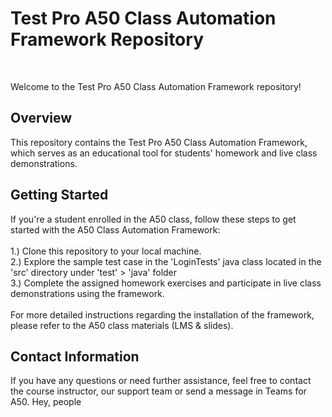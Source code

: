 <h1>Test Pro A50 Class Automation Framework Repository</h1><br>

Welcome to the Test Pro A50 Class Automation Framework repository! <br>

<h2>Overview</h2>
This repository contains the Test Pro A50 Class Automation Framework, which serves as an educational tool for students' homework and live class demonstrations.

<h2>Getting Started</h2>
If you're a student enrolled in the A50 class, follow these steps to get started with the A50 Class Automation Framework:<br><br>
1.) Clone this repository to your local machine. <br>
2.) Explore the sample test case in the 'LoginTests' java class located in the 'src' directory under 'test' > 'java' folder <br>
3.) Complete the assigned homework exercises and participate in live class demonstrations using the framework. <br><br>
For more detailed instructions regarding the installation of the framework, please refer to the A50 class materials (LMS & slides).

<h2>Contact Information</h2>
If you have any questions or need further assistance, feel free to contact the course instructor, our support team or send a message in Teams for A50.  
Hey, people